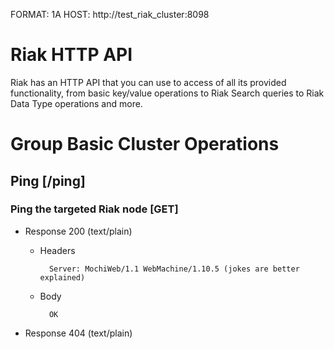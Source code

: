 FORMAT: 1A
HOST: http://test_riak_cluster:8098

# Riak HTTP API
Riak has an HTTP API that you can use to access of all its provided functionality, from basic
key/value operations to Riak Search queries to Riak Data Type operations and more.

# Group Basic Cluster Operations
## Ping [/ping]
### Ping the targeted Riak node [GET]
+ Response 200 (text/plain)
    + Headers
    
            Server: MochiWeb/1.1 WebMachine/1.10.5 (jokes are better explained)

    + Body
    
            OK

+ Response 404 (text/plain)